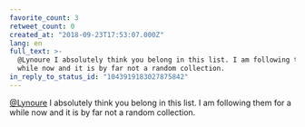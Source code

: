 ```yaml
---
favorite_count: 3
retweet_count: 0
created_at: "2018-09-23T17:53:07.000Z"
lang: en
full_text: >-
  @Lynoure I absolutely think you belong in this list. I am following them for a
  while now and it is by far not a random collection.
in_reply_to_status_id: "1043919183027875842"
---
```


[@Lynoure](https://twitter.com/Lynoure) I absolutely think you belong in this
list. I am following them for a while now and it is by far not a random
collection.
